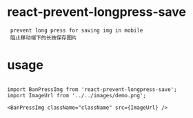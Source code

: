 # react-prevent-longpress-save
```
 prevent long press for saving img in mobile
 阻止移动端下的长按保存图片

```
# usage
```

import BanPressImg from 'react-prevent-longpress-save';
import ImageUrl from '../../images/demo.png';

<BanPressImg className="className" src={ImageUrl} />


```
